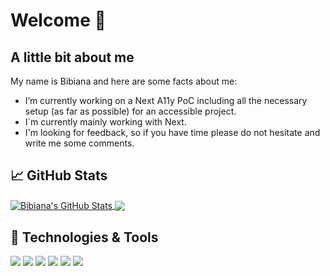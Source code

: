 # Welcome 👋


## A little bit about me

My name is Bibiana and here are some facts about me:

- I’m currently working on a Next A11y PoC including all the necessary setup (as far as possible) for an accessible project. 
- I´m currently mainly working with Next.
- I'm looking for feedback, so if you have time please do not hesitate and write me some comments. 

## &#x1f4c8; GitHub Stats

<a href="https://github.com/BibiSebi/BibiSebi">
 <img align="center" src="https://github-readme-stats.vercel.app/api?username=BibiSebi&show_icons=true&line_height=27&count_private=true&title_color=ffffff&text_color=c9cacc&icon_color=2bbc8a&bg_color=1d1f21" alt="Bibiana's GitHub Stats" />  
</a>

<a href="https://github.com/BibiSebi/BibiSebi">
  <img align="center" src="https://github-readme-stats.vercel.app/api/top-langs/?username=BibiSebi&hide=tex&title_color=ffffff&text_color=c9cacc&icon_color=2bbc8a&bg_color=1d1f21&langs_count=3" />
</a>


## 🔧 Technologies & Tools
![](https://img.shields.io/badge/Code-JavaScript-informational?style=flat&logo=javascript&logoColor=white&color=2bbc8a)
![](https://img.shields.io/badge/Code-TypeScript-informational?style=flat&logo=typescript&logoColor=white&color=2bbc8a)
![](https://img.shields.io/badge/Tools-React-informational?style=flat&logo=react&logoColor=white&color=2bbc8a)
![](https://img.shields.io/badge/Tools-Sass-informational?style=flat&logo=sass&logoColor=white&color=2bbc8a)
![](https://img.shields.io/badge/Tools-nestjs-informational?style=flat&logo=nejs&logoColor=white&color=2bbc8a)
![](https://img.shields.io/badge/Tools-Angular-informational?style=flat&logo=angular&logoColor=white&color=2bbc8a)



